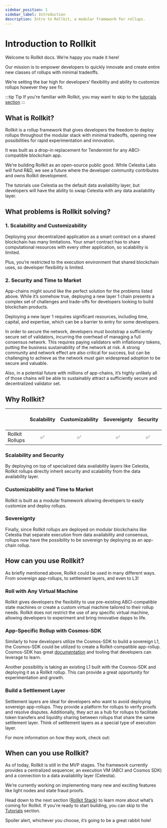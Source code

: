 ```yaml
---
sidebar_position: 1
sidebar_label: Introduction
description: Intro to Rollkit, a modular framework for rollups.
---
```


# Introduction to Rollkit

Welcome to Rollkit docs. We’re happy you made it here!

Our mission is to empower developers to quickly innovate and create entire new classes of rollups with minimal tradeoffs.

We’re setting the bar high for developers’ flexibility and ability to customize rollups however they see fit.

:::tip Tip
If you're familiar with Rollkit, you may want to skip to the [tutorials section](../category/tutorials)
:::

## What is Rollkit?

Rollkit is a rollup framework that gives developers the freedom to deploy rollups throughout the modular stack with minimal tradeoffs, opening new possibilities for rapid experimentation and innovation.

It was built as a drop-in replacement for Tendermint for any ABCI-compatible blockchain app.

We’re building Rollkit as an open-source public good. While Celestia Labs will fund R&D, we see a future where the developer community contributes and owns Rollkit development.

The tutorials use Celestia as the default data availability layer, but developers will have the ability to swap Celestia with any data availability layer.

## What problems is Rollkit solving?

### 1. Scalability and Customizability

Deploying your decentralized application as a smart contract on a shared blockchain has many limitations. Your smart contract has to share computational resources with every other application, so scalability is limited.

Plus, you’re restricted to the execution environment that shared blockchain uses, so developer flexibility is limited.

### 2. Security and Time to Market

App-chains might sound like the perfect solution for the problems listed above. While it’s somehow true, deploying a new layer 1 chain presents a complex set of challenges and trade-offs for developers looking to build blockchain products.

Deploying a new layer 1 requires significant resources, including time, capital, and expertise, which can be a barrier to entry for some developers.

In order to secure the network, developers must bootstrap a sufficiently secure set of validators, incurring the overhead of managing a full consensus network. This requires paying validators with inflationary tokens, putting the business sustainability of the network at risk. A strong community and network effect are also critical for success, but can be challenging to achieve as the network must gain widespread adoption to be secure and valuable.

Also, in a potential future with millions of app-chains, it’s highly unlikely all of those chains will be able to sustainably attract a sufficiently secure and decentralized validator set.

## Why Rollkit?

|  | Scalability | Customizability | Sovereignty | Security | Time to market |
|---|:---:|:---:|:---:|:---:|:---:|
| Rollkit Rollups | ✅ | ✅ | ✅ | ✅ | ✅ |

### Scalability and Security

By deploying on top of specialized data availability layers like Celestia, Rollkit rollups directly inherit security and scalability from the data availability layer.

### Customizability and Time to Market

Rollkit is built as a modular framework allowing developers to easily customize and deploy rollups.

### Sovereignty

Finally, since Rollkit rollups are deployed on modular blockchains like Celestia that separate execution from data availability and consensus, rollups now have the possibility to be sovereign by deploying as an app-chain rollup.

## How can you use Rollkit?

As briefly mentioned above, Rollkit could be used in many different ways. From sovereign app-rollups, to settlement layers, and even to L3!  

### Roll with Any Virtual Machine

Rollkit gives developers the flexibility to use pre-existing ABCI-compatible state machines or create a custom virtual machine tailored to their rollup needs. Rollkit does not restrict the use of any specific virtual machine, allowing developers to experiment and bring innovative dapps to life.

### App-Specific Rollup with Cosmos-SDK

Similarly to how developers utilize the Cosmos-SDK to build a sovereign L1, the Cosmos-SDK could be utilized to create a Rollkit-compatible app-rollup.
Cosmos-SDK has great [documentation](https://docs.cosmos.network/main) and tooling that developers can leverage to learn.

Another possibility is taking an existing L1 built with the Cosmos-SDK and deploying it as a Rollkit rollup. This can provide a great opportunity for experimentation and growth.

### Build a Settlement Layer

Settlement layers are ideal for developers who want to avoid deploying sovereign app-rollups. They provide a platform for rollups to verify proofs and resolve disputes.
Additionally, they act as a hub for rollups to facilitate token transfers and liquidity sharing between rollups that share the same settlement layer.
Think of settlement layers as a special type of execution layer.

For more information on how they work, check out:

## When can you use Rollkit?

As of today, Rollkit is still in the MVP stages. The framework currently provides a centralized sequencer, an execution VM (ABCI and Cosmos SDK) and a connection to a data availability layer (Celestia).

We’re currently working on implementing many new and exciting features like light nodes and state fraud proofs.

Head down to the next section ([Rollkit Stack](./rollkit-stack.md)) to learn more about what’s coming for Rollkit. If you're ready to start building, you can skip to the [Tutorials](../category/tutorials) section.

Spoiler alert, whichever you choose, it’s going to be a great rabbit hole!
